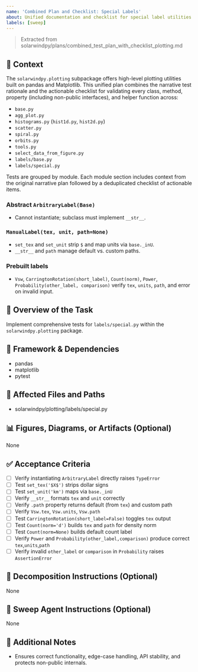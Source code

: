 ```yaml
---
name: 'Combined Plan and Checklist: Special Labels'
about: Unified documentation and checklist for special label utilities in plotting.
labels: [sweep]
---
```


> Extracted from solarwindpy/plans/combined_test_plan_with_checklist_plotting.md

## 🧠 Context

The `solarwindpy.plotting` subpackage offers high-level plotting utilities built on pandas
and Matplotlib. This unified plan combines the narrative test rationale and the
actionable checklist for validating every class, method, property (including non-public
interfaces), and helper function across:

- `base.py`
- `agg_plot.py`
- `histograms.py` (`hist1d.py`, `hist2d.py`)
- `scatter.py`
- `spiral.py`
- `orbits.py`
- `tools.py`
- `select_data_from_figure.py`
- `labels/base.py`
- `labels/special.py`

Tests are grouped by module. Each module section includes context from the original
narrative plan followed by a deduplicated checklist of actionable items.

### Abstract `ArbitraryLabel(Base)`

- Cannot instantiate; subclass must implement `__str__`.

### `ManualLabel(tex, unit, path=None)`

- `set_tex` and `set_unit` strip `$` and map units via `base._inU`.
- `__str__` and `path` manage default vs. custom paths.

### Prebuilt labels

- `Vsw`, `CarringtonRotation(short_label)`, `Count(norm)`, `Power`,
  `Probability(other_label, comparison)` verify `tex`, `units`, `path`, and
  error on invalid input.

## 🎯 Overview of the Task

Implement comprehensive tests for `labels/special.py` within the `solarwindpy.plotting` package.

## 🔧 Framework & Dependencies

- pandas
- matplotlib
- pytest

## 📂 Affected Files and Paths

- solarwindpy/plotting/labels/special.py

## 📊 Figures, Diagrams, or Artifacts (Optional)

None

## ✅ Acceptance Criteria

- [ ] Verify instantiating `ArbitraryLabel` directly raises `TypeError`
- [ ] Test `set_tex('$X$')` strips dollar signs
- [ ] Test `set_unit('km')` maps via `base._inU`
- [ ] Verify `__str__` formats `tex` and `unit` correctly
- [ ] Verify `.path` property returns default (from `tex`) and custom path
- [ ] Verify `Vsw.tex`, `Vsw.units`, `Vsw.path`
- [ ] Test `CarringtonRotation(short_label=False)` toggles `tex` output
- [ ] Test `Count(norm='d')` builds `tex` and `path` for density norm
- [ ] Test `Count(norm=None)` builds default count label
- [ ] Verify `Power` and `Probability(other_label,comparison)` produce correct
  `tex`,`units`,`path`
- [ ] Verify invalid `other_label` or `comparison` in `Probability` raises
  `AssertionError`

## 🧩 Decomposition Instructions (Optional)

None

## 🤖 Sweep Agent Instructions (Optional)

None

## 💬 Additional Notes

- Ensures correct functionality, edge-case handling, API stability, and protects
  non-public internals.
